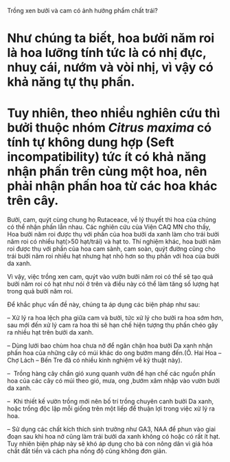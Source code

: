 Trồng xen bưởi và cam có ảnh hưởng phẩm chất trái?
# Như chúng ta biết, hoa bưởi năm roi là hoa lưỡng tính tức là có nhị đực, nhuỵ cái, nướm và vòi nhị, vì vậy có khả năng tự thụ phấn.


# Tuy nhiên, theo nhiều nghiên cứu thì bưởi thuộc nhóm *Citrus maxima* có tính tự không dung hợp (Seft incompatibility) tức ít có khả năng nhận phấn trên cùng một hoa, nên phải nhận phấn hoa từ các hoa khác trên cây.


Bưởi, cam, quýt cùng chung họ Rutaceace, về lý thuyết thì hoa của chúng có thể nhận phấn lẫn nhau. Các nghiên cứu của Viện CAQ MN cho thấy, Hoa bưởi năm roi được thụ với phấn của hoa bưởi da xanh làm cho trái bưởi năm roi có nhiều hạt(>50 hạt/trái) và hạt to. Thí nghiệm khác, hoa bưởi năm roi được thụ với phấn của hoa cam sành, cam soàn, quýt đường cũng cho trái bưởi năm roi nhiều hạt nhưng hạt nhỏ hơn so thụ phần với hoa của bưởi da xanh.


Vì vậy, việc trồng xen cam, quýt vào vườn bưởi năm roi có thể sẽ tạo quả bưởi năm roi có hạt như nói ở trên và điều này có thể làm tăng số lượng hạt trong quả bưởi năm roi.


Để khắc phục vấn đề này, chúng ta áp dụng các biện pháp như sau:


– Xử lý ra hoa lệch pha giữa cam và bưởi, tức xử lý cho bưởi ra hoa sớm hơn, sau mới đến xử lý cam ra hoa thì sẽ hạn chế hiện tượng thụ phấn chéo gây ra nhiều hạt trên bưởi da xanh.


– Dùng lưới bao chùm hoa chưa nở để ngăn chặn hoa bưởi Da xanh nhận phấn hoa của những cây có múi khác do ong bướm mang đến.(Ô. Hai Hoa – Chợ Lách – Bến Tre đã có nhiều kinh nghiệm về kỹ thuật này).


–  Trồng hàng cây chắn gió xung quanh vườn để hạn chế các nguồn phấn hoa của các cây có múi theo gió, mưa, ong ,bướm xâm nhập vào vườn bưởi da xanh.


–  Khi thiết kế vườn trồng mới nên bố trí trồng chuyên canh bưởi Da xanh, hoặc trồng độc lập mỗi giống trên một liếp để thuận lợi trong việc xử lý ra hoa.


– Sử dụng các chất kích thích sinh trưởng như GA3, NAA để phun vào giai đoạn sau khi hoa nở cũng làm trái bưởi da xanh không có hoặc có rất ít hạt. Tuy nhiên biện pháp này sẽ khó áp dụng cho bà con nông dân vì giá hóa chất đắt tiền và cách pha nồng độ cũng không đơn giản.

